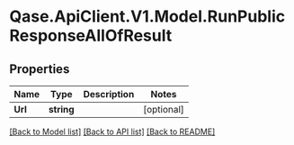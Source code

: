 # Qase.ApiClient.V1.Model.RunPublicResponseAllOfResult

## Properties

Name | Type | Description | Notes
------------ | ------------- | ------------- | -------------
**Url** | **string** |  | [optional] 

[[Back to Model list]](../../README.md#documentation-for-models) [[Back to API list]](../../README.md#documentation-for-api-endpoints) [[Back to README]](../../README.md)

